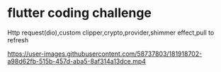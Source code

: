 # flutter coding challenge
Http request(dio),custom clipper,crypto,provider,shimmer effect,pull to refresh


https://user-images.githubusercontent.com/58737803/181918702-a98d62fb-515b-457d-aba5-8af314a13dce.mp4

